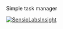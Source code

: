 Simple task manager

[![SensioLabsInsight](https://insight.sensiolabs.com/projects/c3f094ca-116a-4402-9605-de30a63b479d/big.png)](https://insight.sensiolabs.com/projects/c3f094ca-116a-4402-9605-de30a63b479d)
